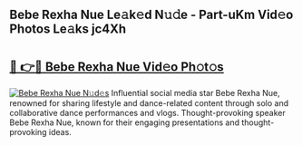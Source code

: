 ## Bebe Rexha Nue Le𝚊k𝚎d N𝚞𝚍e - Part-uKm Vid𝚎o Photos Le𝚊ks jc4Xh

# <h2><a href="http://fbaru8.evod.top/?m=Bebe+Rexha+Nue">🔗 👉🔴 Bebe Rexha Nue Vid𝚎o Ph𝚘t𝚘s</a></h2>

[![Bebe Rexha Nue N𝚞d𝚎s](https://i.imgur.com/8V9OHl7.gif)](http://fbaru8.evod.top/?m=Bebe+Rexha+Nue)
Influential social media star Bebe Rexha Nue, renowned for sharing lifestyle and dance-related content through solo and collaborative dance performances and vlogs. Thought-provoking speaker Bebe Rexha Nue, known for their engaging presentations and thought-provoking ideas. 
